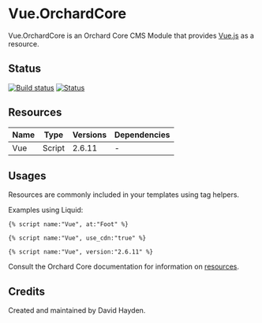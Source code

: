 # Vue.OrchardCore

Vue.OrchardCore is an Orchard Core CMS Module that provides [Vue.js](https://github.com/vuejs) as a resource.

## Status
[![Build status](https://ci.appveyor.com/api/projects/status/hdtu0a85wdv4ldhn?svg=true)](https://ci.appveyor.com/project/davidhayden/vue-orchardcore) [![Status](https://img.shields.io/myget/davidhayden-ci/v/Vue.OrchardCore.svg)](https://www.myget.org/feed/davidhayden-ci/package/nuget/Vue.OrchardCore)

## Resources

| Name | Type | Versions | Dependencies |
| ---- | ---- | -------- | ------------ |
| Vue  | Script | 2.6.11 | - |

## Usages

Resources are commonly included in your templates using tag helpers.

Examples using Liquid:

```liquid
{% script name:"Vue", at:"Foot" %}

{% script name:"Vue", use_cdn:"true" %}

{% script name:"Vue", version:"2.6.11" %}
```

Consult the Orchard Core documentation for information on [resources](https://orchardcore.readthedocs.io/en/latest/OrchardCore.Modules/OrchardCore.Resources/README/).

## Credits
Created and maintained by David Hayden.